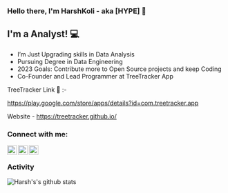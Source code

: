 ### Hello there, I'm HarshKoli - aka [HYPE] 👋

## I'm a  Analyst! 💻

- I’m Just Upgrading skills in Data Analysis
- Pursuing Degree in Data Engineering 
- 2023 Goals: Contribute more to Open Source projects and keep Coding
- Co-Founder and Lead Programmer at TreeTracker App

TreeTracker Link 🌱 :- 

https://play.google.com/store/apps/details?id=com.treetracker.app

Website - https://treetracker.github.io/

### Connect with me:

[<img align="left" alt="codeSTACKr | Twitter" width="22px" src="https://cdn.jsdelivr.net/npm/simple-icons@v3/icons/twitter.svg" />][twitter]
[<img align="left" alt="codeSTACKr | LinkedIn" width="22px" src="https://cdn.jsdelivr.net/npm/simple-icons@v3/icons/linkedin.svg" />][linkedin]
[<img align="left" alt="codeSTACKr | Instagram" width="22px" src="https://cdn.jsdelivr.net/npm/simple-icons@v3/icons/instagram.svg" />][instagram]

<br />

[twitter]: https://twitter.com/harshkoli997
[instagram]: https://www.instagram.com/harshkoli997/?hl=en
[linkedin]: https://www.linkedin.com/in/harshkoli997/

### Activity

![Harsh's's github stats](https://github-readme-stats.vercel.app/api?username=harshkoli201&show_icons=true&hide_border=true&theme=dark)
